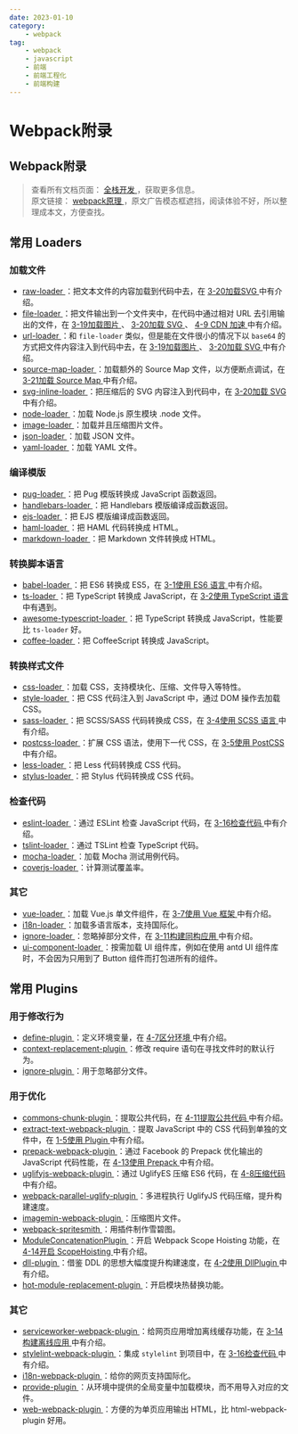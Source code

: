 ```yaml
---
date: 2023-01-10
category:
    - webpack
tag:
    - webpack
    - javascript
    - 前端
    - 前端工程化
    - 前端构建
---
```

 # Webpack附录
##  Webpack附录

> 查看所有文档页面： [ 全栈开发 ]() ，获取更多信息。  
>  原文链接： [ webpack原理 ]() ，原文广告模态框遮挡，阅读体验不好，所以整理成本文，方便查找。

##  常用 Loaders

###  加载文件

  * [ raw-loader ]() ：把文本文件的内容加载到代码中去，在 [ 3-20加载SVG ]() 中有介绍。 
  * [ file-loader ]() ：把文件输出到一个文件夹中，在代码中通过相对 URL 去引用输出的文件，在 [ 3-19加载图片 ]() 、 [ 3-20加载 SVG ]() 、 [ 4-9 CDN 加速 ]() 中有介绍。 
  * [ url-loader ]() ：和 ` file-loader ` 类似，但是能在文件很小的情况下以 ` base64 ` 的方式把文件内容注入到代码中去，在 [ 3-19加载图片 ]() 、 [ 3-20加载 SVG ]() 中有介绍。 
  * [ source-map-loader ]() ：加载额外的 Source Map 文件，以方便断点调试，在 [ 3-21加载 Source Map ]() 中有介绍。 
  * [ svg-inline-loader ]() ：把压缩后的 SVG 内容注入到代码中，在 [ 3-20加载 SVG ]() 中有介绍。 
  * [ node-loader ]() ：加载 Node.js 原生模块 .node 文件。 
  * [ image-loader ]() ：加载并且压缩图片文件。 
  * [ json-loader ]() ：加载 JSON 文件。 
  * [ yaml-loader ]() ：加载 YAML 文件。 

###  编译模版

  * [ pug-loader ]() ：把 Pug 模版转换成 JavaScript 函数返回。 
  * [ handlebars-loader ]() ：把 Handlebars 模版编译成函数返回。 
  * [ ejs-loader ]() ：把 EJS 模版编译成函数返回。 
  * [ haml-loader ]() ：把 HAML 代码转换成 HTML。 
  * [ markdown-loader ]() ：把 Markdown 文件转换成 HTML。 

###  转换脚本语言

  * [ babel-loader ]() ：把 ES6 转换成 ES5，在 [ 3-1使用 ES6 语言 ]() 中有介绍。 
  * [ ts-loader ]() ：把 TypeScript 转换成 JavaScript，在 [ 3-2使用 TypeScript 语言 ]() 中有遇到。 
  * [ awesome-typescript-loader ]() ：把 TypeScript 转换成 JavaScript，性能要比 ` ts-loader ` 好。 
  * [ coffee-loader ]() ：把 CoffeeScript 转换成 JavaScript。 

###  转换样式文件

  * [ css-loader ]() ：加载 CSS，支持模块化、压缩、文件导入等特性。 
  * [ style-loader ]() ：把 CSS 代码注入到 JavaScript 中，通过 DOM 操作去加载 CSS。 
  * [ sass-loader ]() ：把 SCSS/SASS 代码转换成 CSS，在 [ 3-4使用 SCSS 语言 ]() 中有介绍。 
  * [ postcss-loader ]() ：扩展 CSS 语法，使用下一代 CSS，在 [ 3-5使用 PostCSS ]() 中有介绍。 
  * [ less-loader ]() ：把 Less 代码转换成 CSS 代码。 
  * [ stylus-loader ]() ：把 Stylus 代码转换成 CSS 代码。 

###  检查代码

  * [ eslint-loader ]() ：通过 ESLint 检查 JavaScript 代码，在 [ 3-16检查代码 ]() 中有介绍。 
  * [ tslint-loader ]() ：通过 TSLint 检查 TypeScript 代码。 
  * [ mocha-loader ]() ：加载 Mocha 测试用例代码。 
  * [ coverjs-loader ]() ：计算测试覆盖率。 

###  其它

  * [ vue-loader ]() ：加载 Vue.js 单文件组件，在 [ 3-7使用 Vue 框架 ]() 中有介绍。 
  * [ i18n-loader ]() ：加载多语言版本，支持国际化。 
  * [ ignore-loader ]() ：忽略掉部分文件，在 [ 3-11构建同构应用 ]() 中有介绍。 
  * [ ui-component-loader ]() ：按需加载 UI 组件库，例如在使用 antd UI 组件库时，不会因为只用到了 Button 组件而打包进所有的组件。 

##  常用 Plugins

###  用于修改行为

  * [ define-plugin ]() ：定义环境变量，在 [ 4-7区分环境 ]() 中有介绍。 
  * [ context-replacement-plugin ]() ：修改 require 语句在寻找文件时的默认行为。 
  * [ ignore-plugin ]() ：用于忽略部分文件。 

###  用于优化

  * [ commons-chunk-plugin ]() ：提取公共代码，在 [ 4-11提取公共代码 ]() 中有介绍。 
  * [ extract-text-webpack-plugin ]() ：提取 JavaScript 中的 CSS 代码到单独的文件中，在 [ 1-5使用 Plugin ]() 中有介绍。 
  * [ prepack-webpack-plugin ]() ：通过 Facebook 的 Prepack 优化输出的 JavaScript 代码性能，在 [ 4-13使用 Prepack ]() 中有介绍。 
  * [ uglifyjs-webpack-plugin ]() ：通过 UglifyES 压缩 ES6 代码，在 [ 4-8压缩代码 ]() 中有介绍。 
  * [ webpack-parallel-uglify-plugin ]() ：多进程执行 UglifyJS 代码压缩，提升构建速度。 
  * [ imagemin-webpack-plugin ]() ：压缩图片文件。 
  * [ webpack-spritesmith ]() ：用插件制作雪碧图。 
  * [ ModuleConcatenationPlugin ]() ：开启 Webpack Scope Hoisting 功能，在 [ 4-14开启 ScopeHoisting ]() 中有介绍。 
  * [ dll-plugin ]() ：借鉴 DDL 的思想大幅度提升构建速度，在 [ 4-2使用 DllPlugin ]() 中有介绍。 
  * [ hot-module-replacement-plugin ]() ：开启模块热替换功能。 

###  其它

  * [ serviceworker-webpack-plugin ]() ：给网页应用增加离线缓存功能，在 [ 3-14 构建离线应用 ]() 中有介绍。 
  * [ stylelint-webpack-plugin ]() ：集成 ` stylelint ` 到项目中，在 [ 3-16检查代码 ]() 中有介绍。 
  * [ i18n-webpack-plugin ]() ：给你的网页支持国际化。 
  * [ provide-plugin ]() ：从环境中提供的全局变量中加载模块，而不用导入对应的文件。 
  * [ web-webpack-plugin ]() ：方便的为单页应用输出 HTML，比 html-webpack-plugin 好用。 

